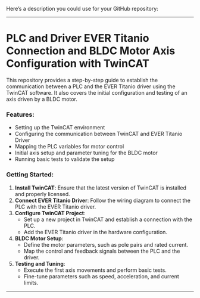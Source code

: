 Here’s a description you could use for your GitHub repository:

---

# PLC and Driver EVER Titanio Connection and BLDC Motor Axis Configuration with TwinCAT

This repository provides a step-by-step guide to establish the communication between a PLC and the EVER Titanio driver using the TwinCAT software. It also covers the initial configuration and testing of an axis driven by a BLDC motor.

### Features:
- Setting up the TwinCAT environment
- Configuring the communication between TwinCAT and EVER Titanio Driver
- Mapping the PLC variables for motor control
- Initial axis setup and parameter tuning for the BLDC motor
- Running basic tests to validate the setup

### Getting Started:
1. **Install TwinCAT**: Ensure that the latest version of TwinCAT is installed and properly licensed.
2. **Connect EVER Titanio Driver**: Follow the wiring diagram to connect the PLC with the EVER Titanio driver.
3. **Configure TwinCAT Project**: 
   - Set up a new project in TwinCAT and establish a connection with the PLC.
   - Add the EVER Titanio driver in the hardware configuration.
4. **BLDC Motor Setup**: 
   - Define the motor parameters, such as pole pairs and rated current.
   - Map the control and feedback signals between the PLC and the driver.
5. **Testing and Tuning**:
   - Execute the first axis movements and perform basic tests.
   - Fine-tune parameters such as speed, acceleration, and current limits.
   
---
